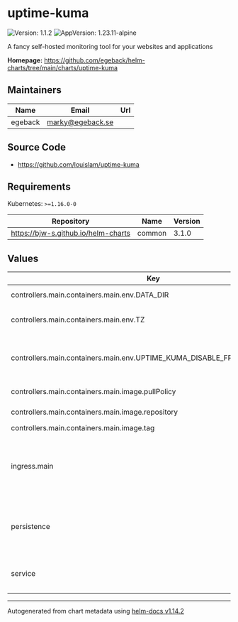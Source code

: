 # uptime-kuma

![Version: 1.1.2](https://img.shields.io/badge/Version-1.1.2-informational?style=flat-square) ![AppVersion: 1.23.11-alpine](https://img.shields.io/badge/AppVersion-1.23.11--alpine-informational?style=flat-square)

A fancy self-hosted monitoring tool for your websites and applications

**Homepage:** <https://github.com/egeback/helm-charts/tree/main/charts/uptime-kuma>

## Maintainers

| Name | Email | Url |
| ---- | ------ | --- |
| egeback | <marky@egeback.se> |  |

## Source Code

* <https://github.com/louislam/uptime-kuma>

## Requirements

Kubernetes: `>=1.16.0-0`

| Repository | Name | Version |
|------------|------|---------|
| https://bjw-s.github.io/helm-charts | common | 3.1.0 |

## Values

| Key | Type | Default | Description |
|-----|------|---------|-------------|
| controllers.main.containers.main.env.DATA_DIR | string | `"/data"` | Set the data dir |
| controllers.main.containers.main.env.TZ | string | `"UTC"` | Set the container timezone |
| controllers.main.containers.main.env.UPTIME_KUMA_DISABLE_FRAME_SAMEORIGIN | int | `0` | Set the frame same-origin policy (int) |
| controllers.main.containers.main.image.pullPolicy | string | `"IfNotPresent"` | image pull policy |
| controllers.main.containers.main.image.repository | string | `"louislam/uptime-kuma"` | image repository |
| controllers.main.containers.main.image.tag | string | chart.appVersion | image tag |
| ingress.main | object | See values.yaml | Enable and configure ingress settings for the chart under this key. |
| persistence | object | See values.yaml | Configure persistence settings for the chart under this key. |
| service | object | See values.yaml | Configures service settings for the chart. |

----------------------------------------------
Autogenerated from chart metadata using [helm-docs v1.14.2](https://github.com/norwoodj/helm-docs/releases/v1.14.2)
